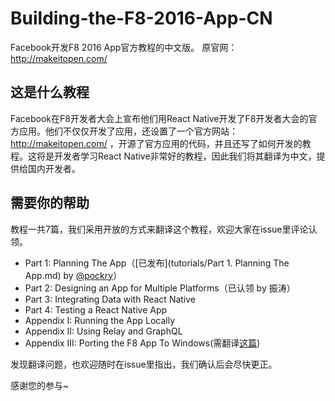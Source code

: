 # Building-the-F8-2016-App-CN
Facebook开发F8 2016 App官方教程的中文版。 原官网： http://makeitopen.com/

## 这是什么教程

Facebook在F8开发者大会上宣布他们用React Native开发了F8开发者大会的官方应用。他们不仅仅开发了应用，还设置了一个官方网站：http://makeitopen.com/ ，开源了官方应用的代码，并且还写了如何开发的教程。这将是开发者学习React Native非常好的教程，因此我们将其翻译为中文，提供给国内开发者。

## 需要你的帮助

教程一共7篇，我们采用开放的方式来翻译这个教程，欢迎大家在issue里评论认领。

* Part 1: Planning The App（[已发布](tutorials/Part 1. Planning The App.md) by [@pockry](https://github.com/pockry)）
* Part 2: Designing an App for Multiple Platforms（已认领 by 振涛）
* Part 3: Integrating Data with React Native
* Part 4: Testing a React Native App
* Appendix I: Running the App Locally
* Appendix II: Using Relay and GraphQL
* Appendix III: Porting the F8 App To Windows(需翻译[这篇](https://ericroz.wordpress.com/2016/04/11/f8-app-on-windows-10-mobile/))

发现翻译问题，也欢迎随时在issue里指出，我们确认后会尽快更正。

感谢您的参与~
